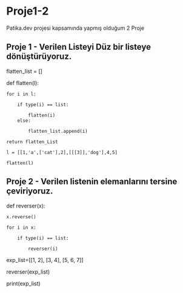 # Proje1-2
Patika.dev projesi kapsamında yapmış olduğum 2 Proje

## Proje 1 - Verilen Listeyi Düz bir listeye dönüştürüyoruz.

 flatten_list = []

 def flatten(l):

    for i in l:
    
        if type(i) == list:
        
            flatten(i)
        else:
        
            flatten_list.append(i)
            
    return flatten_List
    
    l = [[1,'a',['cat'],2],[[[3]],'dog'],4,5]
    
    flatten(l)
    
    
## Proje 2 - Verilen listenin elemanlarını tersine çeviriyoruz.

 def reverser(x):

    x.reverse()
    
    for i in x:
    
        if type(i) == list:
        
            reverser(i)
            
 exp_list=[[1, 2], [3, 4], [5, 6, 7]]

 reverser(exp_list)

 print(exp_list)
